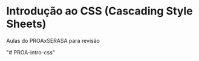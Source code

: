 # Introdução ao CSS (Cascading Style Sheets)

Aulas do PROAxSERASA para revisão

"# PROA-intro-css" 
